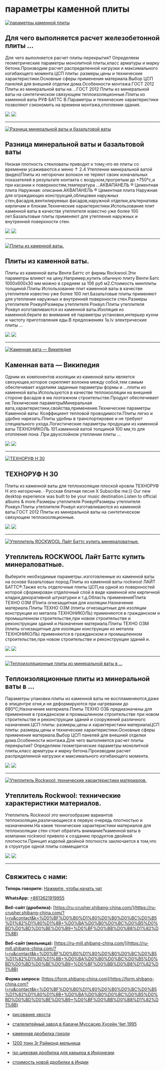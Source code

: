 # параметры каменной плиты

<a href="https://swt.shibang-china.com/?l=ru&img&k=%D0%BF%D0%B0%D1%80%D0%B0%D0%BC%D0%B5%D1%82%D1%80%D1%8B+%D0%BA%D0%B0%D0%BC%D0%B5%D0%BD%D0%BD%D0%BE%D0%B9+%D0%BF%D0%BB%D0%B8%D1%82%D1%8B" target="_blank">![параметры каменной плиты](http://static.shibang-china.com/all-800x300/525.jpg)</a>

## Для чего выполняется расчет железобетонной плиты …
Для чего выполняется расчет плиты перекрытия? Определяем геометрические параметры монолитной плиты,класс арматуры и марку бетона.Производим расчет распределенной нагрузки и максимального изгибающего момента.ЦСП плиты: размеры,цены и технические характеристики.Основные сферы применения материала.Выбор ЦСП панелей для внешней отделки дома.Особенности монтажа.ГОСТ 2012 Плиты из минеральной ваты на …ГОСТ 2012 Плиты из минеральной ваты на синтетическом связующем теплоизоляционные.Плиты из каменной ваты РУФ БАТТС В.Параметры и технические характеристики позволяют сэкономить на времени монтажа,отоплении здания.


<a href="https://whatsapp.shibangsoft.com/WhatsApp.php" target="_blank" title="WhatsApp">![](http://static.shibang-china.com/icon/whatsapp.png)</a> <a href="https://swt.shibang-china.com/?l=ru&icon&k=%D0%BF%D0%B0%D1%80%D0%B0%D0%BC%D0%B5%D1%82%D1%80%D1%8B+%D0%BA%D0%B0%D0%BC%D0%B5%D0%BD%D0%BD%D0%BE%D0%B9+%D0%BF%D0%BB%D0%B8%D1%82%D1%8B" target="_blank">![](http://static.shibang-china.com/icon/chat-ru.png)</a>

---

<a href="https://swt.shibang-china.com/?l=ru&img&k=%D0%BF%D0%B0%D1%80%D0%B0%D0%BC%D0%B5%D1%82%D1%80%D1%8B+%D0%BA%D0%B0%D0%BC%D0%B5%D0%BD%D0%BD%D0%BE%D0%B9+%D0%BF%D0%BB%D0%B8%D1%82%D1%8B" target="_blank">![Разница минеральной ваты и базальтовой ваты](http://static.shibang-china.com/all-800x300/666.jpg)</a>

## Разница минеральной ваты и базальтовой ваты
Низкая плотность стекловаты приводит к тому,что ее плиты со временем усаживаются.к меню ↑ 2.4 Утепление минеральной ватой (видео)Плиты из негорючих волокон не теряют своих изначальных показателей в результате контакта с воздухом,прогретым до +750&#176;c,и при касании к поверхностям,температура …АКВАПАНЕЛЬ &#174; Цементная плита Наружная: описание.АКВАПАНЕЛЬ &#174; Цементная плита Наружная для ограждающих конструкций,облицовки наружных стен,фасадов,вентилируемых фасадов,наружной отделки,альтернатива кирпичам и блокам.Технические характеристики.Использование плит каменной ваты в качестве утеплителя известно уже более 100 лет.Базальтовые плиты применяют для утепления наружных и внутренней поверхности стен.


<a href="https://whatsapp.shibangsoft.com/WhatsApp.php" target="_blank" title="WhatsApp">![](http://static.shibang-china.com/icon/whatsapp.png)</a> <a href="https://swt.shibang-china.com/?l=ru&icon&k=%D0%BF%D0%B0%D1%80%D0%B0%D0%BC%D0%B5%D1%82%D1%80%D1%8B+%D0%BA%D0%B0%D0%BC%D0%B5%D0%BD%D0%BD%D0%BE%D0%B9+%D0%BF%D0%BB%D0%B8%D1%82%D1%8B" target="_blank">![](http://static.shibang-china.com/icon/chat-ru.png)</a>

---

<a href="https://swt.shibang-china.com/?l=ru&img&k=%D0%BF%D0%B0%D1%80%D0%B0%D0%BC%D0%B5%D1%82%D1%80%D1%8B+%D0%BA%D0%B0%D0%BC%D0%B5%D0%BD%D0%BD%D0%BE%D0%B9+%D0%BF%D0%BB%D0%B8%D1%82%D1%8B" target="_blank">![Плиты из каменной ваты.](http://static.shibang-china.com/all-800x300/157.jpg)</a>

## Плиты из каменной ваты.
Плиты из каменной ваты Венти Баттс от фирмы Rockwool.Эти параметры влияют на цену.Например,купить обычную плиту Венти Батс 1000х600х30 мм можно в среднем за 106 руб м2.Стоимость минплиты толщиной.Плиты Использование плит каменной ваты в качестве утеплителя известно уже более 100 лет.Базальтовые плиты применяют для утепления наружных и внутренней поверхности стен.Размеры утеплителя РоквулРазмеры утеплителя Роквул.Плиты утеплителя Роквул изготавливаются из каменной ваты.Изоляция из каменной.берите во внимание её параметры установки,интерьер кухни и частоту приготовления еды.В предложениях 1a.lv электрические плиты …


<a href="https://whatsapp.shibangsoft.com/WhatsApp.php" target="_blank" title="WhatsApp">![](http://static.shibang-china.com/icon/whatsapp.png)</a> <a href="https://swt.shibang-china.com/?l=ru&icon&k=%D0%BF%D0%B0%D1%80%D0%B0%D0%BC%D0%B5%D1%82%D1%80%D1%8B+%D0%BA%D0%B0%D0%BC%D0%B5%D0%BD%D0%BD%D0%BE%D0%B9+%D0%BF%D0%BB%D0%B8%D1%82%D1%8B" target="_blank">![](http://static.shibang-china.com/icon/chat-ru.png)</a>

---

<a href="https://swt.shibang-china.com/?l=ru&img&k=%D0%BF%D0%B0%D1%80%D0%B0%D0%BC%D0%B5%D1%82%D1%80%D1%8B+%D0%BA%D0%B0%D0%BC%D0%B5%D0%BD%D0%BD%D0%BE%D0%B9+%D0%BF%D0%BB%D0%B8%D1%82%D1%8B" target="_blank">![Каменная вата — Википедия](http://static.shibang-china.com/all-800x300/878.jpg)</a>

## Каменная вата — Википедия
Одним их компонентов изоляции из каменной ваты является связующее,которое скрепляет волокна между собой,тем самым обеспечивает изделиям заданные параметры формы и …плиты из каменной ваты.Используются в качестве теплоизоляции на внешней стороне фасадов в ма лоэтажном строительстве.Продукт обеспечивает не.Технические параметрыМинеральная вата,характеристики,свойства,применение.Технические параметры Каменной ваты: Коэффициент тепловой проводимости.Плиты легко и удобно нарезать.Плиты удобны в транспортировке и не требуют специального ухода.Логистические параметры продукции из каменной ваты ТЕХНОНИКОЛЬ 101.каменной ватой толщиной 100 мм,то для отопления пона .При двухслойном утеплении плиты …


<a href="https://whatsapp.shibangsoft.com/WhatsApp.php" target="_blank" title="WhatsApp">![](http://static.shibang-china.com/icon/whatsapp.png)</a> <a href="https://swt.shibang-china.com/?l=ru&icon&k=%D0%BF%D0%B0%D1%80%D0%B0%D0%BC%D0%B5%D1%82%D1%80%D1%8B+%D0%BA%D0%B0%D0%BC%D0%B5%D0%BD%D0%BD%D0%BE%D0%B9+%D0%BF%D0%BB%D0%B8%D1%82%D1%8B" target="_blank">![](http://static.shibang-china.com/icon/chat-ru.png)</a>

---

<a href="https://swt.shibang-china.com/?l=ru&img&k=%D0%BF%D0%B0%D1%80%D0%B0%D0%BC%D0%B5%D1%82%D1%80%D1%8B+%D0%BA%D0%B0%D0%BC%D0%B5%D0%BD%D0%BD%D0%BE%D0%B9+%D0%BF%D0%BB%D0%B8%D1%82%D1%8B" target="_blank">![ТЕХНОРУФ Н 30](http://static.shibang-china.com/all-800x300/25.jpg)</a>

## ТЕХНОРУФ Н 30
Плиты из каменной ваты для теплоизоляции плоской кровли ТЕХНОРУФ Н это негорючие.&nbsp;&#0183;&#32;Русская блатная песня X Subscribe me:)) Our new desktop experience was built to be your music destination.Listen to official albums &amp; more.Размеры утеплителя РоквулРазмеры утеплителя Роквул.Плиты утеплителя Роквул изготавливаются из каменной ваты.ГОСТ 2012 Плиты из минеральной ваты на синтетическом связующем теплоизоляционные.


<a href="https://whatsapp.shibangsoft.com/WhatsApp.php" target="_blank" title="WhatsApp">![](http://static.shibang-china.com/icon/whatsapp.png)</a> <a href="https://swt.shibang-china.com/?l=ru&icon&k=%D0%BF%D0%B0%D1%80%D0%B0%D0%BC%D0%B5%D1%82%D1%80%D1%8B+%D0%BA%D0%B0%D0%BC%D0%B5%D0%BD%D0%BD%D0%BE%D0%B9+%D0%BF%D0%BB%D0%B8%D1%82%D1%8B" target="_blank">![](http://static.shibang-china.com/icon/chat-ru.png)</a>

---

<a href="https://swt.shibang-china.com/?l=ru&img&k=%D0%BF%D0%B0%D1%80%D0%B0%D0%BC%D0%B5%D1%82%D1%80%D1%8B+%D0%BA%D0%B0%D0%BC%D0%B5%D0%BD%D0%BD%D0%BE%D0%B9+%D0%BF%D0%BB%D0%B8%D1%82%D1%8B" target="_blank">![Утеплитель ROCKWOOL Лайт Баттс купить минераловатные.](http://static.shibang-china.com/all-800x300/58.jpg)</a>

## Утеплитель ROCKWOOL Лайт Баттс купить минераловатные.
Выберите необходимые параметры:.изготовленные из каменной ваты на основе базальтовых пород.Плиты из каменной ваты rockwool ЛАЙТ БАТТС&#174;.Также есть отделочные плиты ЦСП,на одной из поверхностей которой сформирован отделочный слой в виде каменной или кирпичной кладки,декоративной штукатурки и т.д.Область примененияПлита ТЕХНО ОЗМ (Плита огнезащитная для изоляции.Назначение материала.Плиты ТЕХНО ОЗМ (плиты огнезащитные для изоляции конструкции из металла ТЕХНОНИКОЛЬ) применяются в гражданском и промышленном строительстве,при новом строительстве и реконструкции зданий и.Назначение материала.Плиты ТЕХНО ОЗМ (плиты огнезащитные для изоляции конструкции из металла ТЕХНОНИКОЛЬ) применяются в гражданском и промышленном строительстве,при новом строительстве и реконструкции зданий и.


<a href="https://whatsapp.shibangsoft.com/WhatsApp.php" target="_blank" title="WhatsApp">![](http://static.shibang-china.com/icon/whatsapp.png)</a> <a href="https://swt.shibang-china.com/?l=ru&icon&k=%D0%BF%D0%B0%D1%80%D0%B0%D0%BC%D0%B5%D1%82%D1%80%D1%8B+%D0%BA%D0%B0%D0%BC%D0%B5%D0%BD%D0%BD%D0%BE%D0%B9+%D0%BF%D0%BB%D0%B8%D1%82%D1%8B" target="_blank">![](http://static.shibang-china.com/icon/chat-ru.png)</a>

---

<a href="https://swt.shibang-china.com/?l=ru&img&k=%D0%BF%D0%B0%D1%80%D0%B0%D0%BC%D0%B5%D1%82%D1%80%D1%8B+%D0%BA%D0%B0%D0%BC%D0%B5%D0%BD%D0%BD%D0%BE%D0%B9+%D0%BF%D0%BB%D0%B8%D1%82%D1%8B" target="_blank">![Теплоизоляционные плиты из минеральной ваты в …](http://static.shibang-china.com/all-800x300/1017.jpg)</a>

## Теплоизоляционные плиты из минеральной ваты в …
Параметры упаковки.плиты из каменной ваты не воспламеняются,даже в эпицентре огня,и не деформируются при нагревании до 680&#176;С;Назначение материала.Плиты ТЕХНО ОЗБ предназначены для применения в гражданском и промышленном строительстве при новом строительстве и реконструкции зданий и сооружений различного назначения.ЦСП плиты: размеры,цены и характеристики материалаЦСП плиты: размеры,цены и технические характеристики.Основные сферы применения материала.Выбор ЦСП панелей для внешней отделки дома.Особенности монтажа.Для чего выполняется расчет плиты перекрытия? Определяем геометрические параметры монолитной плиты,класс арматуры и марку бетона.Производим расчет распределенной нагрузки и максимального изгибающего момента.


<a href="https://whatsapp.shibangsoft.com/WhatsApp.php" target="_blank" title="WhatsApp">![](http://static.shibang-china.com/icon/whatsapp.png)</a> <a href="https://swt.shibang-china.com/?l=ru&icon&k=%D0%BF%D0%B0%D1%80%D0%B0%D0%BC%D0%B5%D1%82%D1%80%D1%8B+%D0%BA%D0%B0%D0%BC%D0%B5%D0%BD%D0%BD%D0%BE%D0%B9+%D0%BF%D0%BB%D0%B8%D1%82%D1%8B" target="_blank">![](http://static.shibang-china.com/icon/chat-ru.png)</a>

---

<a href="https://swt.shibang-china.com/?l=ru&img&k=%D0%BF%D0%B0%D1%80%D0%B0%D0%BC%D0%B5%D1%82%D1%80%D1%8B+%D0%BA%D0%B0%D0%BC%D0%B5%D0%BD%D0%BD%D0%BE%D0%B9+%D0%BF%D0%BB%D0%B8%D1%82%D1%8B" target="_blank">![Утеплитель Rockwool: технические характеристики материалов.](http://static.shibang-china.com/all-800x300/1206.jpg)</a>

## Утеплитель Rockwool: технические характеристики материалов.
Утеплитель Rockwool это многообразие вариантов теплоизоляции,различающиеся в первую очередь плотностью и назначением.На какие технические характеристики материалов для теплоизоляции стен стоит обратить внимание?каменной ваты в компании rockwool привело к созданию продуктов двойной плотности.Принцип изделий двойной плотности заключается в том,что в структуре одной плиты совмещается

<a href="https://whatsapp.shibangsoft.com/WhatsApp.php" target="_blank" title="WhatsApp">![](http://static.shibang-china.com/icon/whatsapp.png)</a> <a href="https://swt.shibang-china.com/?l=ru&icon&k=%D0%BF%D0%B0%D1%80%D0%B0%D0%BC%D0%B5%D1%82%D1%80%D1%8B+%D0%BA%D0%B0%D0%BC%D0%B5%D0%BD%D0%BD%D0%BE%D0%B9+%D0%BF%D0%BB%D0%B8%D1%82%D1%8B" target="_blank">![](http://static.shibang-china.com/icon/chat-ru.png)</a>

---
## Свяжитесь с нами:

**Теперь говорите:** [Нажмите, чтобы начать чат](https://swt.shibang-china.com?l=ru&contact&k=%D0%BF%D0%B0%D1%80%D0%B0%D0%BC%D0%B5%D1%82%D1%80%D1%8B+%D0%BA%D0%B0%D0%BC%D0%B5%D0%BD%D0%BD%D0%BE%D0%B9+%D0%BF%D0%BB%D0%B8%D1%82%D1%8B)

**WhatsApp:**  [+8613621919955](https://whatsapp.shibangsoft.com/WhatsApp.php)

**Веб-сайт (дробилка):** [https://ru-crusher.shibang-china.com/](https://ru-crusher.shibang-china.com/?l=ru&contact&k=%D0%BF%D0%B0%D1%80%D0%B0%D0%BC%D0%B5%D1%82%D1%80%D1%8B+%D0%BA%D0%B0%D0%BC%D0%B5%D0%BD%D0%BD%D0%BE%D0%B9+%D0%BF%D0%BB%D0%B8%D1%82%D1%8B)

**Веб-сайт (мельница):** [https://ru-mill.shibang-china.com/](https://ru-mill.shibang-china.com/?l=ru&contact&k=%D0%BF%D0%B0%D1%80%D0%B0%D0%BC%D0%B5%D1%82%D1%80%D1%8B+%D0%BA%D0%B0%D0%BC%D0%B5%D0%BD%D0%BD%D0%BE%D0%B9+%D0%BF%D0%BB%D0%B8%D1%82%D1%8B)

**Форма запроса:** [https://form.shibang-china.com](https://form.shibang-china.com?l=ru&contact&k=%D0%BF%D0%B0%D1%80%D0%B0%D0%BC%D0%B5%D1%82%D1%80%D1%8B+%D0%BA%D0%B0%D0%BC%D0%B5%D0%BD%D0%BD%D0%BE%D0%B9+%D0%BF%D0%BB%D0%B8%D1%82%D1%8B)

* [рисование хвоста](../123/%D1%80%D0%B8%D1%81%D0%BE%D0%B2%D0%B0%D0%BD%D0%B8%D0%B5%20%D1%85%D0%B2%D0%BE%D1%81%D1%82%D0%B0.md)

* [сталелитейный завод в Карачи Муссасир Хусейн Чит 1995](../121/%D1%81%D1%82%D0%B0%D0%BB%D0%B5%D0%BB%D0%B8%D1%82%D0%B5%D0%B9%D0%BD%D1%8B%D0%B9%20%D0%B7%D0%B0%D0%B2%D0%BE%D0%B4%20%D0%B2%20%D0%9A%D0%B0%D1%80%D0%B0%D1%87%D0%B8%20%D0%9C%D1%83%D1%81%D1%81%D0%B0%D1%81%D0%B8%D1%80%20%D0%A5%D1%83%D1%81%D0%B5%D0%B9%D0%BD%20%D0%A7%D0%B8%D1%82%201995.md)

* [каменная дробилка гризли](../125/%D0%BA%D0%B0%D0%BC%D0%B5%D0%BD%D0%BD%D0%B0%D1%8F%20%D0%B4%D1%80%D0%BE%D0%B1%D0%B8%D0%BB%D0%BA%D0%B0%20%D0%B3%D1%80%D0%B8%D0%B7%D0%BB%D0%B8.md)

* [1200 тонн 3r Раймонд мельница](../121/1200%20%D1%82%D0%BE%D0%BD%D0%BD%203r%20%D0%A0%D0%B0%D0%B9%D0%BC%D0%BE%D0%BD%D0%B4%20%D0%BC%D0%B5%D0%BB%D1%8C%D0%BD%D0%B8%D1%86%D0%B0.md)

* [iso щековая дробилка для карьера в Индонезии](../124/iso%20%D1%89%D0%B5%D0%BA%D0%BE%D0%B2%D0%B0%D1%8F%20%D0%B4%D1%80%D0%BE%D0%B1%D0%B8%D0%BB%D0%BA%D0%B0%20%D0%B4%D0%BB%D1%8F%20%D0%BA%D0%B0%D1%80%D1%8C%D0%B5%D1%80%D0%B0%20%D0%B2%20%D0%98%D0%BD%D0%B4%D0%BE%D0%BD%D0%B5%D0%B7%D0%B8%D0%B8.md)

* [стоимость новой дробилки в Индии](../122/%D1%81%D1%82%D0%BE%D0%B8%D0%BC%D0%BE%D1%81%D1%82%D1%8C%20%D0%BD%D0%BE%D0%B2%D0%BE%D0%B9%20%D0%B4%D1%80%D0%BE%D0%B1%D0%B8%D0%BB%D0%BA%D0%B8%20%D0%B2%20%D0%98%D0%BD%D0%B4%D0%B8%D0%B8.md)